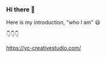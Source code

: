 ### Hi there 👋

<!--
**gotoyuriko/gotoyuriko** is a ✨ _special_ ✨ repository because its `README.md` (this file) appears on your GitHub profile.
-->


Here is my introduction, "who I am" 😃

👇👇👇

https://yc-creativestudio.com/

<!--![profile](https://user-images.githubusercontent.com/64601225/90972264-80d8eb00-e552-11ea-8185-bcb2962b9ef3.png)-->





